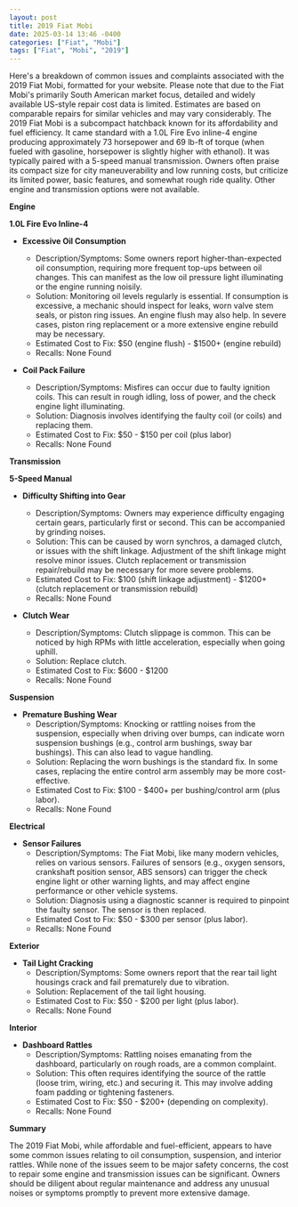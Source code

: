 ```yaml
---
layout: post
title: 2019 Fiat Mobi
date: 2025-03-14 13:46 -0400
categories: ["Fiat", "Mobi"]
tags: ["Fiat", "Mobi", "2019"]
---
```

Here's a breakdown of common issues and complaints associated with the 2019 Fiat Mobi, formatted for your website. Please note that due to the Fiat Mobi's primarily South American market focus, detailed and widely available US-style repair cost data is limited. Estimates are based on comparable repairs for similar vehicles and may vary considerably. The 2019 Fiat Mobi is a subcompact hatchback known for its affordability and fuel efficiency. It came standard with a 1.0L Fire Evo inline-4 engine producing approximately 73 horsepower and 69 lb-ft of torque (when fueled with gasoline, horsepower is slightly higher with ethanol). It was typically paired with a 5-speed manual transmission. Owners often praise its compact size for city maneuverability and low running costs, but criticize its limited power, basic features, and somewhat rough ride quality. Other engine and transmission options were not available.

**Engine**

**1.0L Fire Evo Inline-4**

*   **Excessive Oil Consumption**
    *   Description/Symptoms: Some owners report higher-than-expected oil consumption, requiring more frequent top-ups between oil changes. This can manifest as the low oil pressure light illuminating or the engine running noisily.
    *   Solution: Monitoring oil levels regularly is essential. If consumption is excessive, a mechanic should inspect for leaks, worn valve stem seals, or piston ring issues. An engine flush may also help. In severe cases, piston ring replacement or a more extensive engine rebuild may be necessary.
    *   Estimated Cost to Fix: $50 (engine flush) - $1500+ (engine rebuild)
    * Recalls: None Found

*   **Coil Pack Failure**
    *   Description/Symptoms: Misfires can occur due to faulty ignition coils. This can result in rough idling, loss of power, and the check engine light illuminating.
    *   Solution: Diagnosis involves identifying the faulty coil (or coils) and replacing them.
    *   Estimated Cost to Fix: $50 - $150 per coil (plus labor)
    * Recalls: None Found

**Transmission**

**5-Speed Manual**

*   **Difficulty Shifting into Gear**
    *   Description/Symptoms: Owners may experience difficulty engaging certain gears, particularly first or second. This can be accompanied by grinding noises.
    *   Solution: This can be caused by worn synchros, a damaged clutch, or issues with the shift linkage. Adjustment of the shift linkage might resolve minor issues. Clutch replacement or transmission repair/rebuild may be necessary for more severe problems.
    *   Estimated Cost to Fix: $100 (shift linkage adjustment) - $1200+ (clutch replacement or transmission rebuild)
    * Recalls: None Found

*   **Clutch Wear**
    *   Description/Symptoms: Clutch slippage is common. This can be noticed by high RPMs with little acceleration, especially when going uphill.
    *   Solution: Replace clutch.
    *   Estimated Cost to Fix: $600 - $1200
    * Recalls: None Found

**Suspension**

*   **Premature Bushing Wear**
    *   Description/Symptoms: Knocking or rattling noises from the suspension, especially when driving over bumps, can indicate worn suspension bushings (e.g., control arm bushings, sway bar bushings). This can also lead to vague handling.
    *   Solution: Replacing the worn bushings is the standard fix. In some cases, replacing the entire control arm assembly may be more cost-effective.
    *   Estimated Cost to Fix: $100 - $400+ per bushing/control arm (plus labor).
    * Recalls: None Found

**Electrical**

*   **Sensor Failures**
    *   Description/Symptoms: The Fiat Mobi, like many modern vehicles, relies on various sensors. Failures of sensors (e.g., oxygen sensors, crankshaft position sensor, ABS sensors) can trigger the check engine light or other warning lights, and may affect engine performance or other vehicle systems.
    *   Solution: Diagnosis using a diagnostic scanner is required to pinpoint the faulty sensor. The sensor is then replaced.
    *   Estimated Cost to Fix: $50 - $300 per sensor (plus labor).
    * Recalls: None Found

**Exterior**

*   **Tail Light Cracking**
    * Description/Symptoms: Some owners report that the rear tail light housings crack and fail prematurely due to vibration.
    * Solution: Replacement of the tail light housing.
    * Estimated Cost to Fix: $50 - $200 per light (plus labor).
    * Recalls: None Found

**Interior**

*   **Dashboard Rattles**
    *   Description/Symptoms: Rattling noises emanating from the dashboard, particularly on rough roads, are a common complaint.
    *   Solution: This often requires identifying the source of the rattle (loose trim, wiring, etc.) and securing it. This may involve adding foam padding or tightening fasteners.
    *   Estimated Cost to Fix: $50 - $200+ (depending on complexity).
    * Recalls: None Found

**Summary**

The 2019 Fiat Mobi, while affordable and fuel-efficient, appears to have some common issues relating to oil consumption, suspension, and interior rattles. While none of the issues seem to be major safety concerns, the cost to repair some engine and transmission issues can be significant. Owners should be diligent about regular maintenance and address any unusual noises or symptoms promptly to prevent more extensive damage.

